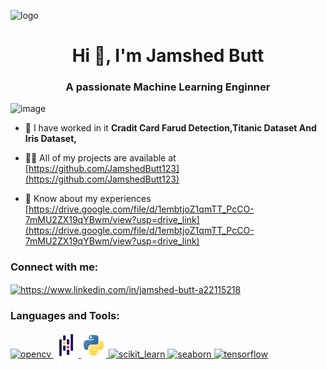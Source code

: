 ![logo](https://github.com/JamshedButt123/CODSOFT-Projects/blob/main/Banner.png)
<h1 align="center">Hi 👋, I'm Jamshed Butt</h1>
<h3 align="center">A passionate Machine Learning Enginner</h3>

![image](https://github.com/JamshedButt123/CODSOFT-Projects/assets/94984597/f1ae06d1-cf10-4bf9-94a2-2eb93c04cd96)


- 🔭 I have worked in it **Cradit Card Farud Detection,Titanic Dataset And Iris Dataset,**

- 👨‍💻 All of my projects are available at [https://github.com/JamshedButt123](https://github.com/JamshedButt123)

- 📄 Know about my experiences [https://drive.google.com/file/d/1embtjoZ1qmTT_PcCO-7mMU2ZX19qYBwm/view?usp=drive_link](https://drive.google.com/file/d/1embtjoZ1qmTT_PcCO-7mMU2ZX19qYBwm/view?usp=drive_link)

<h3 align="left">Connect with me:</h3>
<p align="left">
<a href="https://linkedin.com/in/https://www.linkedin.com/in/jamshed-butt-a22115218" target="blank"><img align="center" src="https://raw.githubusercontent.com/rahuldkjain/github-profile-readme-generator/master/src/images/icons/Social/linked-in-alt.svg" alt="https://www.linkedin.com/in/jamshed-butt-a22115218" height="30" width="40" /></a>
</p>

<h3 align="left">Languages and Tools:</h3>
<p align="left"> <a href="https://opencv.org/" target="_blank" rel="noreferrer"> <img src="https://www.vectorlogo.zone/logos/opencv/opencv-icon.svg" alt="opencv" width="40" height="40"/> </a> <a href="https://pandas.pydata.org/" target="_blank" rel="noreferrer"> <img src="https://raw.githubusercontent.com/devicons/devicon/2ae2a900d2f041da66e950e4d48052658d850630/icons/pandas/pandas-original.svg" alt="pandas" width="40" height="40"/> </a> <a href="https://www.python.org" target="_blank" rel="noreferrer"> <img src="https://raw.githubusercontent.com/devicons/devicon/master/icons/python/python-original.svg" alt="python" width="40" height="40"/> </a> <a href="https://scikit-learn.org/" target="_blank" rel="noreferrer"> <img src="https://upload.wikimedia.org/wikipedia/commons/0/05/Scikit_learn_logo_small.svg" alt="scikit_learn" width="40" height="40"/> </a> <a href="https://seaborn.pydata.org/" target="_blank" rel="noreferrer"> <img src="https://seaborn.pydata.org/_images/logo-mark-lightbg.svg" alt="seaborn" width="40" height="40"/> </a> <a href="https://www.tensorflow.org" target="_blank" rel="noreferrer"> <img src="https://www.vectorlogo.zone/logos/tensorflow/tensorflow-icon.svg" alt="tensorflow" width="40" height="40"/> </a> </p>
